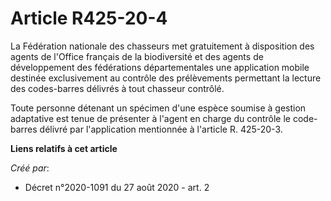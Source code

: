 # Article R425-20-4

La Fédération nationale des chasseurs met gratuitement à disposition des agents de l'Office français de la biodiversité et
des agents de développement des fédérations départementales une application mobile destinée exclusivement au contrôle des
prélèvements permettant la lecture des codes-barres délivrés à tout chasseur contrôlé.

Toute personne détenant un spécimen d'une espèce soumise à gestion adaptative est tenue de présenter à l'agent en charge du
contrôle le code-barres délivré par l'application mentionnée à l'article R. 425-20-3.

**Liens relatifs à cet article**

_Créé par_:

  - Décret n°2020-1091 du 27 août 2020 - art. 2
